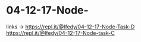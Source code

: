 # 04-12-17-Node-
links -> https://repl.it/@Ifedy/04-12-17-Node-Task-D
         https://repl.it/@Ifedy/04-12-17-Node-task-C
